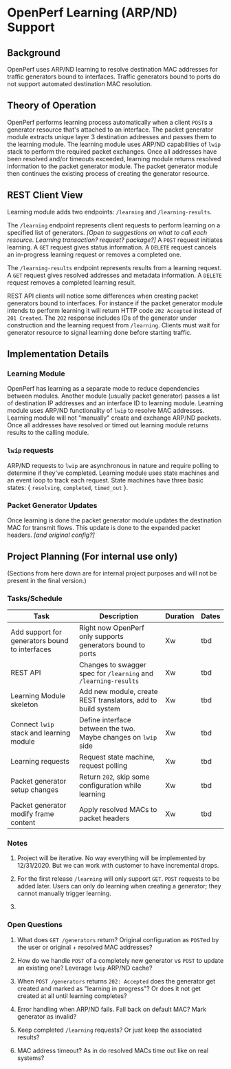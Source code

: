# OpenPerf Learning (ARP/ND) Support

## Background

OpenPerf uses ARP/ND learning to resolve destination MAC addresses for traffic generators bound to interfaces. Traffic generators bound to ports do not support automated destination MAC resolution.

## Theory of Operation

OpenPerf performs learning process automatically when a client `POST`s a generator resource that's attached to an interface. The packet generator module extracts unique layer 3 destination addresses and passes them to the learning module. The learning module uses ARP/ND capabilities of `lwip` stack to perform the required packet exchanges. Once all addresses have been resolved and/or timeouts exceeded, learning module returns resolved information to the packet generator module. The packet generator module then continues the existing process of creating the generator resource.

## REST Client View

Learning module adds two endpoints: `/learning` and `/learning-results`.

The `/learning` endpoint represents client requests to perform learning on a specified list of generators. *[Open to suggestions on what to call each resource. Learning transaction? request? package?]* A `POST` request initiates learning. A `GET` request gives status information. A `DELETE` request cancels an in-progress learning request or removes a completed one.

The `/learning-results` endpoint represents results from a learning request. A `GET` request gives resolved addresses and metadata information. A `DELETE` request removes a completed learning result.

REST API clients will notice some differences when creating packet generators bound to interfaces. For instance if the packet generator module intends to perform learning it will return HTTP code `202 Accepted` instead of `201 Created`. The `202` response includes IDs of the generator under construction and the learning request from `/learning`. Clients must wait for generator resource to signal learning done before starting traffic.

## Implementation Details

### Learning Module

OpenPerf has learning as a separate mode to reduce dependencies between modules. Another module (usually packet generator) passes a list of destination IP addresses and an interface ID to learning module. Learning module uses ARP/ND functionality of `lwip` to resolve MAC addresses. Learning module will not "manually" create and exchange ARP/ND packets. Once all addresses have resolved or timed out learning module returns results to the calling module.

### `lwip` requests

ARP/ND requests to `lwip` are asynchronous in nature and require polling to determine if they've completed. Learning module uses state machines and an event loop to track each request. State machines have three basic states: { `resolving`, `completed`, `timed_out` }.

### Packet Generator Updates

Once learning is done the packet generator module updates the destination MAC for transmit flows. This update is done to the expanded packet headers. *[and original config?]*

## Project Planning (For internal use only)

(Sections from here down are for internal project purposes and will not be present in the final version.)

### Tasks/Schedule

| Task                                           | Description                                                     | Duration | Dates |
| ---------------------------------------------- | --------------------------------------------------------------- | -------- | ----- |
| Add support for generators bound to interfaces | Right now OpenPerf only supports generators bound to ports      | Xw       | tbd   |
| REST API                                       | Changes to swagger spec for `/learning` and `/learning-results` | Xw       | tbd   |
| Learning Module skeleton                       | Add new module, create REST translators, add to build system    | Xw       | tbd   |
| Connect `lwip` stack and learning module       | Define interface between the two. Maybe changes on `lwip` side  | Xw       | tbd   |
| Learning requests                              | Request state machine, request polling                          | Xw       | tbd   |
| Packet generator setup changes                 | Return `202`, skip some configuration while learning            | Xw       | tbd   |
| Packet generator modify frame content          | Apply resolved MACs to packet headers                           | Xw       | tbd   |

### Notes

1. Project will be iterative. No way everything will be implemented by 12/31/2020. But we can work with customer to have incremental drops.

2. For the first release `/learning` will only support `GET`. `POST` requests to be added later. Users can only do learning when creating a generator; they cannot manually trigger learning.

3.

### Open Questions

1. What does `GET /generators` return? Original configuration as `POST`ed by the user or original + resolved MAC addresses?

2. How do we handle `POST` of a completely new generator vs `POST` to update an existing one? Leverage `lwip` ARP/ND cache?

3. When `POST /generators` returns `202: Accepted` does the generator get created and marked as "learning in progress"? Or does it not get created at all until learning completes?

4. Error handling when ARP/ND fails. Fall back on default MAC? Mark generator as invalid?

5. Keep completed `/learning` requests? Or just keep the associated results?

6. MAC address timeout? As in do resolved MACs time out like on real systems?
